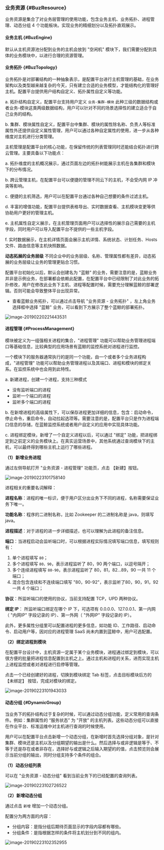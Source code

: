 
### 业务资源 {#BuzResource}

业务资源是集合了对业务层管理的使用功能，包含业务主机、业务拓扑、进程管理、动态分组 4 个功能板块。实现业务的精细划分以及拓扑直观展示。


#### 业务主机 {#BuzEngine}

默认从主机资源池分配到业务的主机会放到 "空闲机" 模块下，我们需要分配到具体的业务模块中，以进行合理的资源管理。

#### 业务拓扑  {#BuzTopology}

业务拓扑是对部署结构的一种抽象表示，是配置平台进行主机管理的基础，在业务架构以及类型越来越复杂的今天，只有建立合适的业务模型，才能结构化的管理好主机。配置平台提供用户结构自定义、拓扑属性自定义等功能。

a.	拓扑结构自定义，配置平台支持用户定义 `业务-集群-模块` 此种三级的数据结构或者业务-模块这类两级数据结构，用户可以针对不同的场景选择性的建立适合于自己业务的结构。


b.	集群、模块属性自定义，配置平台中集群、模块的属性除名称、负责人等标准属性外还提供自定义属性管理，用户可以通过各种自定属性的使用，进一步从各种维度对主机进行分类管理。


主机管理是配置平台的核心功能，在保留传统的列表管理同时还能结合拓扑进行跨云管理。主要具备以下功能点：

a.	拓扑维度的主机概况展示，通过页面左边的拓扑树能展示主机在各集群和模块下的分布情况。

b.	跨云管理主机，在配置平台可以便捷的管理不同云下的主机，不会受内网 IP 冲突等影响。

c.	便捷的主机筛选，用户可以在配置平台通过各种自己想要的条件过滤主机。

d.	丰富的增值功能，配置平台提供表格导出、实时数据查看、主机模块变更等供协助用户更好的管理主机。

e.	主机属性自定义展示，在主机管理页面用户可以选择性的展示自己需要的主机字段，同时用户可以导入配置平台不提供的一些主机字段。

f.	实时数据展示，在主机详情页面会展示主机详情、系统状态、计划任务、Hosts 文件、路由信息等主机快照数据。


**动态拓展的业务层级** 不同企业中的业务层级、名称、管理属性都有差异，动态拓展的业务层级让业务的管理更贴合习惯。

配置平台初始化以后，默认会创建名为 "蓝鲸" 的业务，需要注意的是，蓝鲸业务并非是示例业务，在部署都会依赖此配置，在配置平台中已经限制了对此业务的拓扑修改，用户在修改此业务下主机、进程等配置时候，需要充分理解蓝鲸的部署逻辑。否则可能会导致整体平台出现异常。


- 查看蓝鲸业务拓扑，可以通过点击导航 "业务资源 - 业务拓扑" ，左上角业务选择框中选择 "蓝鲸" 业务，可以看到下方展示了整个蓝鲸的部署拓扑。

![image-20190220221443531](../assets/业务拓扑.png)


#### 进程管理  {#ProcessManagement}

模块被定义为一组强相关进程的集合，"进程管理" 功能可以帮助业务管理进程端口等基础信息，比较典型的应用场景有蓝鲸的监控系统对进程进行监控。

一个模块下的服务器通常执行的是同一个功能，由一个或者多个业务进程构成，"进程管理" 功能可以帮助业务管理进程以及其端口、进程和模块的绑定关系。在监控系统中也会用到此特性。

a.	新建进程，创建一个进程，支持三种模式
- 没有监听端口的进程
- 监听一个端口的进程
- 监听多个端口的进程

b.	在新增进程的高级属性下，可以保存进程更加详细的信息，包含：启动命令，停止命令，重启命令，自动拉起选项等。需要注意的是，配置平台只是作为进程端口信息的存储，在蓝鲸监控系统或者用户自定义的应用中实现具体功能。

c.	进程绑定模块，新增了一个自定义进程以后，可以通过 "绑定" 功能，把进程绑定到之前定义的业务模块上。在真实运营场景中，其他系统通过查询模块下的主机，可以最终得到哪些主机上运行了哪些进程。


**（1）新增业务进程**

通过左侧导航打开 "业务资源 - 进程管理" 功能页，点击 【新建】按钮。

![image-20190223101758140](../assets/新建进程管理.png)

进程相关的重要名词解释：

**进程名称**：进程的唯一标识，便于用户区分出业务下不同的进程，名称需要保证业务下唯一。

**功能名称**：程序的二进制名称，比如 Zookeeper 的二进制名称是 java，则填写 java。

**进程描述**：对于进程的进一步详细描述，也可以理解为此进程的备注信息。

**端口**：当进程启动会监听端口时，可以根据进程实际情况填写端口信息，填写规则有：

1. 单个进程填写 `80`；
2. 多个进程填写 `80，90`，表示进程监听了 80，90 两个端口，以逗号隔开；
3. 多个连续进程填写 `80-90`，表示进程监听了 80，81，82...89，90 一共 11 个端口；
4. 混合包含连续和不连续端口填写 "80，90-92"，表示监听了80，90，91，92一共 4 个端口；

**协议**：所监听端口的使用的协议，当前支持配置 TCP，UPD 两种协议。

**绑定 IP**： 所监听端口绑定在哪个 IP 下，可选项有 0.0.0.0、127.0.0.1、第一内网（ "内网IP" 字段记录的 IP）、第一外网（ "外网IP" 字段记录的 IP）。

此外，更多属性分组里可以配置进程的更多信息，如功能 ID、工作路径、启动命令、启动用户等，因对应的进程管理 SaaS 尚未内置到蓝鲸中，用户可选配置。

**（2）绑定进程到模块**

在配置平台设计中，主机资源一定属于某个业务模块，进程通过绑定到模块，可以很方便的批量把进程信息配置到主机之上。通过主机和进程的关系，进而实现主机上进程监控或者对进程进行启停等管理。

点击一个已经创建好的进程，切换到模块绑定 Tab 标签，点击目标模块后方的 【未绑定】 按钮，完成对模块的绑定。

![image-20190223101943033](../assets/进程管理.png)



#### 动态分组  {#DynamicGroup}

当业务下的拓扑结构过于复杂的时候，可以通过动态分组功能，定义常用的查询条件。例如：集群属性的 “服务状态” 为 "开放" 的主机列表。这些动态分组可以直接在作业平台、标准运维中对主机进行查询的时候使用。

用户可以在配置平台点击新增一个动态分组，在新增时首先选择分组对象，是针对集群、模块还是主机以及分组期望的输出是什么。然后选择与或非逻辑是等于、不等于还是存在或者非存在，选择好与或逻辑之后输入期望的的值，点击预览则会展示当前分组的输出，同时分组支持多个条件的组合。


**（1）动态分组列表**

可以在 "业务资源 - 动态分组" 看到当前业务下的已经配置的查询列表。

![image-20190223102726522](../assets/动态分组列表.png)

**（2）新增动态分组**

通过点击 `新增` 增加一个动态分组。

配置分为两方面的内容：

- 分组内容：是指分组后期待页面显示的字段内容都有哪些。
- 分组条件：是指根据怎样的条件将主机划分到不同的组内。

![image-20190223102352955](../assets/动态分组.png)